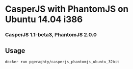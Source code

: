 # CasperJS with PhantomJS on Ubuntu 14.04 i386
### CasperJS 1.1-beta3, PhantomJS 2.0.0

## Usage
```
docker run pgeraghty/casperjs_phantomjs_ubuntu_32bit
```
